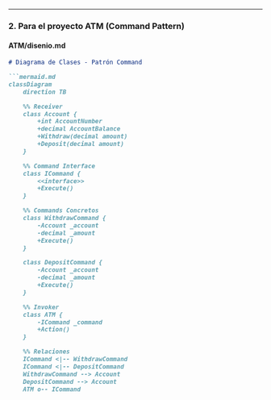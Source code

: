 
---

### **2. Para el proyecto ATM (Command Pattern)**

#### **ATM/disenio.md**
```markdown
# Diagrama de Clases - Patrón Command

```mermaid.md
classDiagram
    direction TB

    %% Receiver
    class Account {
        +int AccountNumber
        +decimal AccountBalance
        +Withdraw(decimal amount)
        +Deposit(decimal amount)
    }

    %% Command Interface
    class ICommand {
        <<interface>>
        +Execute()
    }

    %% Commands Concretos
    class WithdrawCommand {
        -Account _account
        -decimal _amount
        +Execute()
    }

    class DepositCommand {
        -Account _account
        -decimal _amount
        +Execute()
    }

    %% Invoker
    class ATM {
        -ICommand _command
        +Action()
    }

    %% Relaciones
    ICommand <|-- WithdrawCommand
    ICommand <|-- DepositCommand
    WithdrawCommand --> Account
    DepositCommand --> Account
    ATM o-- ICommand
